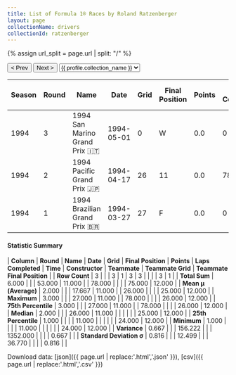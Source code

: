 ```yaml
---
title: List of Formula 1® Races by Roland Ratzenberger
layout: page
collectionName: drivers
collectionId: ratzenberger
---
```


{% assign url_split = page.url | split: "/" %}
<div id="collection-navigation">
<button onclick="selector.options[selector.selectedIndex-1].value && (window.location = selector.options[selector.selectedIndex-1].value);">&lt; Prev</button>
<button onclick="selector.options[selector.selectedIndex+1].value && (window.location = selector.options[selector.selectedIndex+1].value);">Next &gt;</button>
<select id="selector" onchange="this.options[this.selectedIndex].value && (window.location = this.options[this.selectedIndex].value);">
  {% for collectionId in site.data[page.collectionName].refs %}
    {% if collectionId == page.collectionId %}
      {% assign selected = "selected" %}
    {% else %}
      {% assign selected = "" %}
    {% endif %}
    {% assign profile = site.data[page.collectionName][collectionId].profile %}
    <option value="/f1/{{ page.collectionName }}/{{ collectionId }}/{{ url_split[4] }}" {{ selected }}>{{ profile.collection_name }}</option>
  {% endfor %}
</select>
</div>

| Season | Round | Name | Date | Grid | Final Position | Points | Laps Completed | Time | Constructor | Teammate | Teammate Grid | Teammate Final Position |
|--|--|--|--|--|--|--|--|--|--|--|--|--|
| 1994 | 3 | 1994 San Marino Grand Prix 🇮🇹 | 1994-05-01 | 0 | W | 0.0 | 0 |   | Simtek 🇬🇧 | [David Brabham 🇦🇺](/f1/drivers/brabham) | 24 | R |
| 1994 | 2 | 1994 Pacific Grand Prix 🇯🇵 | 1994-04-17 | 26 | 11 | 0.0 | 78 |   | Simtek 🇬🇧 | [David Brabham 🇦🇺](/f1/drivers/brabham) | 25 | R |
| 1994 | 1 | 1994 Brazilian Grand Prix 🇧🇷 | 1994-03-27 | 27 | F | 0.0 | 0 |   | Simtek 🇬🇧 | [David Brabham 🇦🇺](/f1/drivers/brabham) | 26 | 12 |

#### Statistic Summary

| **Column** | **Round** | **Name** | **Date** | **Grid** | **Final Position** | **Points** | **Laps Completed** | **Time** | **Constructor** | **Teammate** | **Teammate Grid** | **Teammate Final Position** |
| **Row Count** | 3 |  |  | 3 | 1 | 3 | 3 |  |  |  | 3 | 1 |
| **Total Sum** | 6.000 |  |  | 53.000 | 11.000 |  | 78.000 |  |  |  | 75.000 | 12.000 |
| **Mean μ (Average)** | 2.000 |  |  | 17.667 | 11.000 |  | 26.000 |  |  |  | 25.000 | 12.000 |
| **Maximum** | 3.000 |  |  | 27.000 | 11.000 |  | 78.000 |  |  |  | 26.000 | 12.000 |
| **75th Percentile** | 3.000 |  |  | 27.000 | 11.000 |  | 78.000 |  |  |  | 26.000 | 12.000 |
| **Median** | 2.000 |  |  | 26.000 | 11.000 |  |  |  |  |  | 25.000 | 12.000 |
| **25th Percentile** | 1.000 |  |  |  | 11.000 |  |  |  |  |  | 24.000 | 12.000 |
| **Minimum** | 1.000 |  |  |  | 11.000 |  |  |  |  |  | 24.000 | 12.000 |
| **Variance** | 0.667 |  |  | 156.222 |  |  | 1352.000 |  |  |  | 0.667 |  |
| **Standard Deviation σ** | 0.816 |  |  | 12.499 |  |  | 36.770 |  |  |  | 0.816 |  |

Download data: [json]({{ page.url | replace:'.html','.json' }}), [csv]({{ page.url | replace:'.html','.csv' }})

